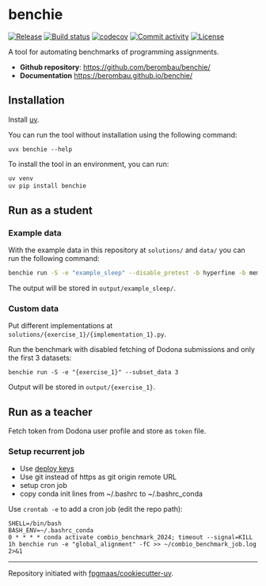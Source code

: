 # benchie

[![Release](https://img.shields.io/github/v/release/berombau/benchie)](https://img.shields.io/github/v/release/berombau/benchie)
[![Build status](https://img.shields.io/github/actions/workflow/status/berombau/benchie/main.yml?branch=main)](https://github.com/berombau/benchie/actions/workflows/main.yml?query=branch%3Amain)
[![codecov](https://codecov.io/gh/berombau/benchie/branch/main/graph/badge.svg)](https://codecov.io/gh/berombau/benchie)
[![Commit activity](https://img.shields.io/github/commit-activity/m/berombau/benchie)](https://img.shields.io/github/commit-activity/m/berombau/benchie)
[![License](https://img.shields.io/github/license/berombau/benchie)](https://img.shields.io/github/license/berombau/benchie)

A tool for automating benchmarks of programming assignments.

- **Github repository**: <https://github.com/berombau/benchie/>
- **Documentation** <https://berombau.github.io/benchie/>

## Installation

Install [uv](https://docs.astral.sh/uv/getting-started/installation/).

You can run the tool without installation using the following command:

```
uvx benchie --help
```

To install the tool in an environment, you can run:

```bash
uv venv
uv pip install benchie
```

## Run as a student

### Example data

With the example data in this repository at `solutions/` and `data/` you can run the following command:

```bash
benchie run -S -e "example_sleep" --disable_pretest -b hyperfine -b memray_tracker
```

The output will be stored in `output/example_sleep/`.

### Custom data

Put different implementations at `solutions/{exercise_1}/{implementation_1}.py`.

Run the benchmark with disabled fetching of Dodona submissions and only the first 3 datasets:

```
benchie run -S -e "{exercise_1}" --subset_data 3
```

Output will be stored in `output/{exercise_1}`.

## Run as a teacher

Fetch token from Dodona user profile and store as `token` file.

### Setup recurrent job

- Use [deploy keys](https://docs.github.com/en/developers/overview/managing-deploy-keys)
- Use git instead of https as git origin remote URL
- setup cron job
- copy conda init lines from ~/.bashrc to ~/.bashrc_conda

Use `crontab -e` to add a cron job (edit the repo path):

```
SHELL=/bin/bash
BASH_ENV=~/.bashrc_conda
0 * * * * conda activate combio_benchmark_2024; timeout --signal=KILL 1h benchie run -e "global_alignment" -fC >> ~/combio_benchmark_job.log 2>&1
```

---

Repository initiated with [fpgmaas/cookiecutter-uv](https://github.com/fpgmaas/cookiecutter-uv).
